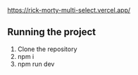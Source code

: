 https://rick-morty-multi-select.vercel.app/

## Running the project

1. Clone the repository
2. npm i
3. npm run dev

